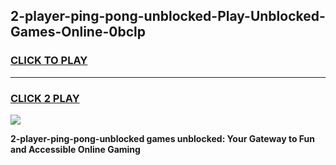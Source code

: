 
## 2-player-ping-pong-unblocked-Play-Unblocked-Games-Online-0bclp
<h3>
<a href="https://premium76.site?title=2-player-ping-pong-unblocked&ref=25A">CLICK TO PLAY</a></h3>
<hr>

<h3>
<a href="https://premium76.site?title=2-player-ping-pong-unblocked&ref=25A">CLICK 2 PLAY</a>
  
</h3>

<a href="https://premium76.site?title=2-player-ping-pong-unblocked&ref=25A"><img src="https://clearcache.store/games.png"></a>


**2-player-ping-pong-unblocked games unblocked: Your Gateway to Fun and Accessible Online Gaming**
